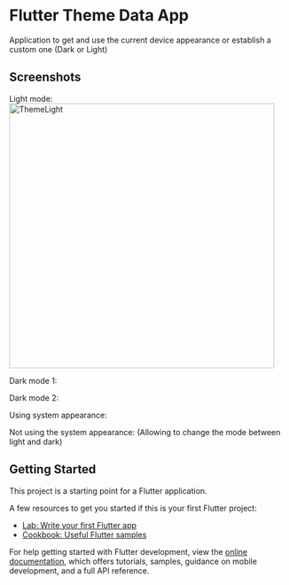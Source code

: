 # Flutter Theme Data App

Application to get and use the current device appearance or establish a custom one (Dark or Light)

## Screenshots

Light mode: 
<img width="478" alt="ThemeLight" src="https://github.com/luisabreu84/flutter_themedata/assets/assets/screenshots/ThemeLight.png">

Dark mode 1:

Dark mode 2:

Using system appearance:

Not using the system appearance: (Allowing to change the mode between light and dark)

## Getting Started

This project is a starting point for a Flutter application.

A few resources to get you started if this is your first Flutter project:

- [Lab: Write your first Flutter app](https://docs.flutter.dev/get-started/codelab)
- [Cookbook: Useful Flutter samples](https://docs.flutter.dev/cookbook)

For help getting started with Flutter development, view the
[online documentation](https://docs.flutter.dev/), which offers tutorials,
samples, guidance on mobile development, and a full API reference.
